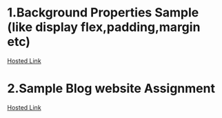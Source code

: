 #  1.Background Properties Sample (like display flex,padding,margin etc)
[Hosted Link](https://ganesh-patel.github.io/Geekster-Assignment/BackgroundProperties/Background-Properties.html)
# 2.Sample Blog website Assignment 
[Hosted Link](https://ganesh-patel.github.io/Geekster-Assignment/BackgroundProperties/Typography.html)

